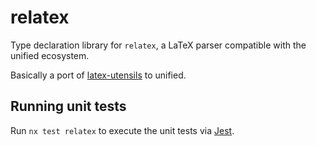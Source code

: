 # relatex

Type declaration library for `relatex`, a LaTeX parser compatible with the unified ecosystem.

Basically a port of [latex-utensils](https://github.com/.../latex-utensils) to unified.

## Running unit tests

Run `nx test relatex` to execute the unit tests via [Jest](https://jestjs.io).
